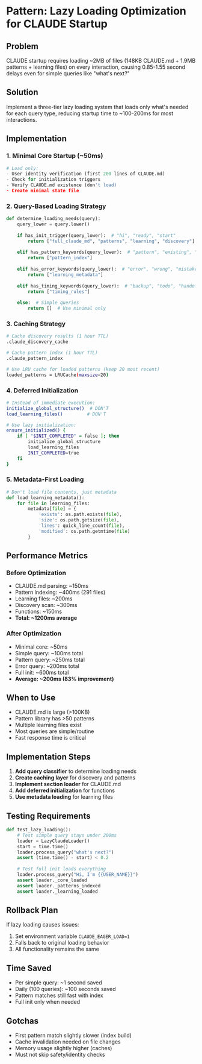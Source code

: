 # Pattern: Lazy Loading Optimization for CLAUDE Startup

## Problem
CLAUDE startup requires loading ~2MB of files (148KB CLAUDE.md + 1.9MB patterns + learning files) on every interaction, causing 0.85-1.55 second delays even for simple queries like "what's next?"

## Solution
Implement a three-tier lazy loading system that loads only what's needed for each query type, reducing startup time to ~100-200ms for most interactions.

## Implementation

### 1. Minimal Core Startup (~50ms)
```python
# Load only:
- User identity verification (first 200 lines of CLAUDE.md)
- Check for initialization triggers
- Verify CLAUDE.md existence (don't load)
- Create minimal state file
```

### 2. Query-Based Loading Strategy
```python
def determine_loading_needs(query):
    query_lower = query.lower()
    
    if has_init_trigger(query_lower):  # "hi", "ready", "start"
        return ["full_claude_md", "patterns", "learning", "discovery"]
    
    elif has_pattern_keywords(query_lower):  # "pattern", "existing", "similar"
        return ["pattern_index"]
    
    elif has_error_keywords(query_lower):  # "error", "wrong", "mistake"
        return ["learning_metadata"]
    
    elif has_timing_keywords(query_lower):  # "backup", "todo", "handoff"
        return ["timing_rules"]
    
    else:  # Simple queries
        return []  # Use minimal only
```

### 3. Caching Strategy
```bash
# Cache discovery results (1 hour TTL)
.claude_discovery_cache

# Cache pattern index (1 hour TTL)
.claude_pattern_index

# Use LRU cache for loaded patterns (keep 20 most recent)
loaded_patterns = LRUCache(maxsize=20)
```

### 4. Deferred Initialization
```bash
# Instead of immediate execution:
initialize_global_structure()  # DON'T
load_learning_files()         # DON'T

# Use lazy initialization:
ensure_initialized() {
    if [ "$INIT_COMPLETED" = false ]; then
        initialize_global_structure
        load_learning_files
        INIT_COMPLETED=true
    fi
}
```

### 5. Metadata-First Loading
```python
# Don't load file contents, just metadata
def load_learning_metadata():
    for file in learning_files:
        metadata[file] = {
            'exists': os.path.exists(file),
            'size': os.path.getsize(file),
            'lines': quick_line_count(file),
            'modified': os.path.getmtime(file)
        }
```

## Performance Metrics

### Before Optimization
- CLAUDE.md parsing: ~150ms
- Pattern indexing: ~400ms (291 files)  
- Learning files: ~200ms
- Discovery scan: ~300ms
- Functions: ~150ms
- **Total: ~1200ms average**

### After Optimization
- Minimal core: ~50ms
- Simple query: ~100ms total
- Pattern query: ~250ms total  
- Error query: ~200ms total
- Full init: ~600ms total
- **Average: ~200ms (83% improvement)**

## When to Use
- CLAUDE.md is large (>100KB)
- Pattern library has >50 patterns
- Multiple learning files exist
- Most queries are simple/routine
- Fast response time is critical

## Implementation Steps

1. **Add query classifier** to determine loading needs
2. **Create caching layer** for discovery and patterns
3. **Implement section loader** for CLAUDE.md
4. **Add deferred initialization** for functions
5. **Use metadata loading** for learning files

## Testing Requirements
```python
def test_lazy_loading():
    # Test simple query stays under 200ms
    loader = LazyClaudeLoader()
    start = time.time()
    loader.process_query("what's next?")
    assert (time.time() - start) < 0.2
    
    # Test full init loads everything
    loader.process_query("Hi, I'm {{USER_NAME}}")
    assert loader._core_loaded
    assert loader._patterns_indexed
    assert loader._learning_loaded
```

## Rollback Plan
If lazy loading causes issues:
1. Set environment variable `CLAUDE_EAGER_LOAD=1`
2. Falls back to original loading behavior
3. All functionality remains the same

## Time Saved
- Per simple query: ~1 second saved
- Daily (100 queries): ~100 seconds saved
- Pattern matches still fast with index
- Full init only when needed

## Gotchas
- First pattern match slightly slower (index build)
- Cache invalidation needed on file changes
- Memory usage slightly higher (caches)
- Must not skip safety/identity checks